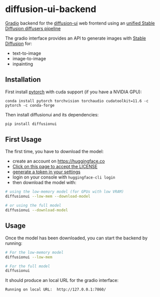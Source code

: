 # diffusion-ui-backend

[Gradio](https://gradio.app) backend for the [diffusion-ui](https://github.com/leszekhanusz/diffusion-ui) web frontend
using an [unified Stable Diffusion diffusers pipeline](src/diffusionui/pipelines/README.md)

The gradio interface provides an API to generate images with [Stable Diffusion](https://github.com/CompVis/stable-diffusion) for:

- text-to-image
- image-to-image
- inpainting

## Installation

First install [pytorch](https://pytorch.org) with cuda support (if you have a NVIDIA GPU):

```
conda install pytorch torchvision torchaudio cudatoolkit=11.6 -c pytorch -c conda-forge
```

Then install diffusionui and its dependencies:

```bash
pip install diffusionui
```

## First Usage

The first time, you have to download the model:

- create an account on https://huggingface.co
- [Click on this page to accept the LICENSE](https://huggingface.co/CompVis/stable-diffusion-v1-4)
- [generate a token in your settings](https://huggingface.co/docs/hub/security-tokens)
- login on your console with `huggingface-cli login`
- then download the model with:

```bash
# using the low-memory model (for GPUs with low VRAM)
diffusionui --low-mem --download-model

# or using the full model
diffusionui --download-model
```

## Usage

Once the model has been downloaded, you can start the backend by running:

```bash
# For the low-memory model
diffusionui --low-mem

# For the full model
diffusionui
```

It should produce an local URL for the gradio interface:

```
Running on local URL:  http://127.0.0.1:7860/
```
